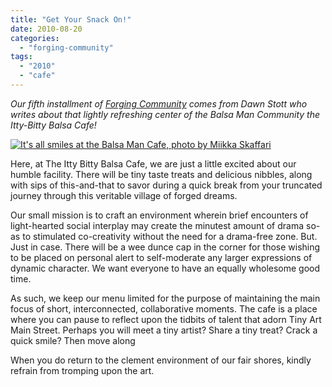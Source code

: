 ```yaml
---
title: "Get Your Snack On!"
date: 2010-08-20
categories: 
  - "forging-community"
tags: 
  - "2010"
  - "cafe"
---
```


_Our fifth installment of_ [_Forging Community_](http://balsaman.org/category/forging-community/) _comes from Dawn Stott who writes about that lightly refreshing center of the Balsa Man Community the Itty-Bitty Balsa Cafe!_

[![It's all smiles at the Balsa Man Cafe, photo by Miikka Skaffari](/images/3891403923_4f15c511ca_b.jpg "It's all smiles at the Balsa Man Cafe, photo by Miikka Skaffari")](http://www.flickr.com/photos/miikka_skaffari/3891403923/in/pool-1215242@N23/)

Here, at The Itty Bitty Balsa Cafe, we are just a little excited about our humble facility. There will be tiny taste treats and delicious nibbles, along with sips of this-and-that to savor during a quick break from your truncated journey through this veritable village of forged dreams.

Our small mission is to craft an environment wherein brief encounters of light-hearted social interplay may create the minutest amount of drama so-as to stimulated co-creativity without the need for a drama-free zone. But. Just in case. There will be a wee dunce cap in the corner for those wishing to be placed on personal alert to self-moderate any larger expressions of dynamic character. We want everyone to have an equally wholesome good time.

As such, we keep our menu limited for the purpose of maintaining the main focus of short, interconnected, collaborative moments. The cafe is a place where you can pause to reflect upon the tidbits of talent that adorn Tiny Art Main Street. Perhaps you will meet a tiny artist? Share a tiny treat? Crack a quick smile? Then move along

When you do return to the clement environment of our fair shores, kindly refrain from tromping upon the art.
